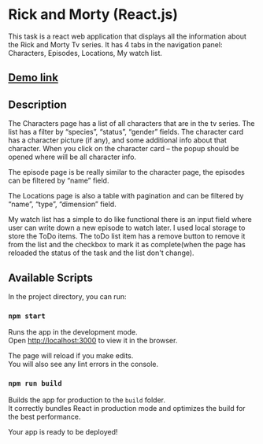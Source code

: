 # Rick and Morty (React.js)

This task is a react web application that displays all the information about the Rick and Morty Tv series. It has 4 tabs in the navigation panel: Characters, Episodes, Locations, My watch list.

## [Demo link](https://dtsehelnyk.github.io/Rick_Morty)

## Description

The Characters page has a list of all characters that are in the tv series. The list has a filter by “species”, “status”, “gender” fields. The character card has a character picture (if any), and some additional info about that character. When you click on the character card – the popup should be opened where will be all character info.

The episode page is be really similar to the character page, the episodes can be filtered by “name” field.

The Locations page is also a table with pagination and can be filtered by “name”, “type”, “dimension” field.

My watch list has a simple to do like functional there is an input field where user can write down a new episode to watch later. I used local storage to store the ToDo items. The toDo list item has a remove button to remove it from the list and the checkbox to mark it as complete(when the page has reloaded the status of the task and the list don't change).

## Available Scripts

In the project directory, you can run:

### `npm start`

Runs the app in the development mode.\
Open [http://localhost:3000](http://localhost:3000) to view it in the browser.

The page will reload if you make edits.\
You will also see any lint errors in the console.

### `npm run build`

Builds the app for production to the `build` folder.\
It correctly bundles React in production mode and optimizes the build for the best performance.

Your app is ready to be deployed!




